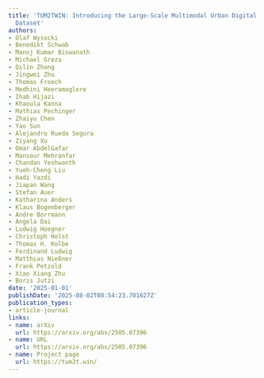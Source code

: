 ```yaml
---
title: 'TUM2TWIN: Introducing the Large-Scale Multimodal Urban Digital Twin Benchmark
  Dataset'
authors:
- Olaf Wysocki
- Benedikt Schwab
- Manoj Kumar Biswanath
- Michael Greza
- Qilin Zhang
- Jingwei Zhu
- Thomas Froech
- Medhini Heeramaglore
- Ihab Hijazi
- Khaoula Kanna
- Mathias Pechinger
- Zhaiyu Chen
- Yao Sun
- Alejandro Rueda Segura
- Ziyang Xu
- Omar AbdelGafar
- Mansour Mehranfar
- Chandan Yeshwanth
- Yueh-Cheng Liu
- Hadi Yazdi
- Jiapan Wang
- Stefan Auer
- Katharina Anders
- Klaus Bogenberger
- Andre Borrmann
- Angela Dai
- Ludwig Hoegner
- Christoph Holst
- Thomas H. Kolbe
- Ferdinand Ludwig
- Matthias Nießner
- Frank Petzold
- Xiao Xiang Zhu
- Boris Jutzi
date: '2025-01-01'
publishDate: '2025-08-02T08:54:23.701627Z'
publication_types:
- article-journal
links:
- name: arXiv
  url: https://arxiv.org/abs/2505.07396
- name: URL
  url: https://arxiv.org/abs/2505.07396
- name: Project page
  url: https://tum2t.win/
---
```

